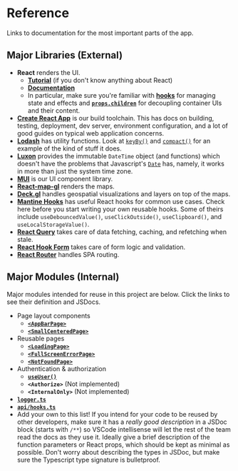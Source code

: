 # Reference

Links to documentation for the most important parts of the app.

## Major Libraries (External)

- **React** renders the UI.
  - [**Tutorial**](https://reactjs.org/tutorial/tutorial.html) (if you don't know anything about React)
  - [**Documentation**](https://reactjs.org/docs)
  - In particular, make sure you're familiar with [**hooks**](https://reactjs.org/docs/hooks-intro.html) for managing state and effects and [**`props.children`**](https://reactjs.org/docs/jsx-in-depth.html#children-in-jsx) for decoupling container UIs and their content.
- [**Create React App**](https://create-react-app.dev/docs/getting-started) is our build toolchain. This has docs on building, testing, deployment, dev server, environment configuration, and a lot of good guides on typical web application concerns.
- [**Lodash**](https://lodash.com/) has utility functions. Look at [`keyBy()`](https://lodash.com/docs/#keyBy) and [`compact()`](https://lodash.com/docs/4.17.15#compact) for an example of the kind of stuff it does.
- [**Luxon**](https://moment.github.io/luxon) provides the immutable `DateTime` object (and functions) which doesn't have the problems that Javascript's [`Date`](https://developer.mozilla.org/en-US/docs/Web/JavaScript/Reference/Global_Objects/Date) has, namely, it works in more than just the system time zone.
- [**MUI**](https://mui.com/getting-started/usage/) is our UI component library.
- [**React-map-gl**](https://visgl.github.io/react-map-gl/) renders the maps.
- [**Deck.gl**](https://deck.gl/) handles geospatial visualizations and layers on top of the maps.
- [**Mantine Hooks**](https://mantine.dev/hooks/getting-started/) has useful React hooks for common use cases. Check here before you start writing your own reusable hooks. Some of theirs include `useDebouncedValue()`, `useClickOutside()`, `useClipboard()`, and `useLocalStorageValue()`.
- [**React Query**](https://react-query.tanstack.com/) takes care of data fetching, caching, and refetching when stale.
- [**React Hook Form**](https://react-hook-form.com/) takes care of form logic and validation.
- [**React Router**](https://v5.reactrouter.com/web/guides/quick-start) handles SPA routing.

## Major Modules (Internal)

Major modules intended for reuse in this project are below. Click the links to see their definition and JSDocs.

- Page layout components
  - [**`<AppBarPage>`**](../src/layouts/AppBarPage.tsx)
  - [**`<SmallCenteredPage>`**](../src/layouts/SmallCenteredPage.tsx)
- Reusable pages
  - [**`<LoadingPage>`**](../src/commonPages/LoadingPage.tsx)
  - [**`<FullScreenErrorPage>`**](../src/commonPages/FullScreenErrorPage.tsx)
  - [**`<NotFoundPage>`**](../src/commonPages/NotFoundPage.tsx)
- Authentication & authorization
  - [**`useUser()`**](../src/auth/useUser.ts)
  - **`<Authorize>`** (Not implemented)
  - **`<InternalOnly>`** (Not implemented)
- [**`logger.ts`**](../src/logger.ts)
- [**`api/hooks.ts`**](../src/api/hooks.ts)
- Add your own to this list! If you intend for your code to be reused by other developers, make sure it has a _really good description_ in a JSDoc block (starts with `/**`) so VSCode intellisense will let the rest of the team read the docs as they use it. Ideally give a brief description of the function parameters or React props, which should be kept as minimal as possible. Don't worry about describing the types in JSDoc, but make sure the Typescript type signature is bulletproof.
